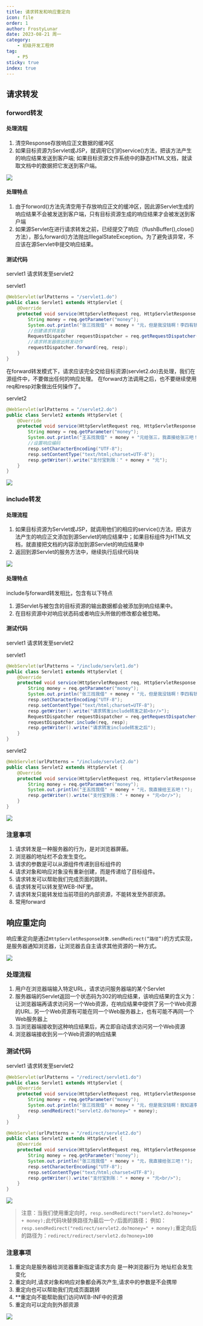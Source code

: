 ```yaml
---
title: 请求转发和响应重定向
icon: file
order: 1
author: FrostyLunar
date: 2023-08-21 周一
category:
	- 初级开发工程师
tag:
	- P5
sticky: true
index: true
---
```


## 请求转发

### forword转发

#### 处理流程

1.  清空Response存放响应正文数据的缓冲区
2.  如果目标资源为Servlet或JSP，就调用它们的service()方法，把该方法产生的响应结果发送到客户端; 如果目标资源文件系统中的静态HTML文档，就读取文档中的数据把它发送到客户端。

![](./image/image_VtLJeQj0bk.png)

#### 处理特点

1.  由于forword()方法先清空用于存放响应正文的缓冲区，因此源Servlet生成的响应结果不会被发送到客户端，只有目标资源生成的响应结果才会被发送到客户端
2.  如果源Servlet在进行请求转发之前，已经提交了响应（flushBuffer(),close()方法），那么forward()方法抛出IllegalStateException。为了避免该异常，不应该在源Servlet中提交响应结果。

#### 测试代码

servlet1 请求转发至servlet2

servlet1
```java
@WebServlet(urlPatterns = "/servlet1.do")  
public class Servlet1 extends HttpServlet {  
    @Override  
    protected void service(HttpServletRequest req, HttpServletResponse resp) throws ServletException, IOException {  
        String money = req.getParameter("money");  
        System.out.println("张三找我借" + money + "元，但是我没钱啊！李四有钱，找他借去！");  
        //创建请求转发器  
        RequestDispatcher requestDispatcher = req.getRequestDispatcher("servlet2.do");  
        //请求转发器做出转发动作  
        requestDispatcher.forward(req, resp);  
    }  
}
```
在forward转发模式下，请求应该完全交给目标资源(servlet2.do)去处理，我们在源组件中，不要做出任何的响应处理。
在forward方法调用之后，也不要继续使用req和resp对象做出任何操作了。

servlet2

```java
@WebServlet(urlPatterns = "/servlet2.do")  
public class Servlet2 extends HttpServlet {  
    @Override  
    protected void service(HttpServletRequest req, HttpServletResponse resp) throws ServletException, IOException {  
        String money = req.getParameter("money");  
        System.out.println("王五找我借" + money + "元给张三，我直接给张三吧！");  
        //设置响应编码  
        resp.setCharacterEncoding("UTF-8");  
        resp.setContentType("text/html;charset=UTF-8");  
        resp.getWriter().write("支付宝到账：" + money + "元");  
    }  
}
```
![](assets/image-20230821164035447.png)

### include转发

#### 处理流程

1.  如果目标资源为Servlet或JSP，就调用他们的相应的service()方法，把该方法产生的响应正文添加到源Servlet的响应结果中；如果目标组件为HTML文档，就直接把文档的内容添加到源Servlet的响应结果中
2.  返回到源Servlet的服务方法中，继续执行后续代码块

![](./image/image_tVzCXdP9Xk.png)

#### 处理特点

include与forward转发相比，包含有以下特点

1.  源Servlet与被包含的目标资源的输出数据都会被添加到响应结果中。
2.  在目标资源中对响应状态码或者响应头所做的修改都会被忽略。

#### 测试代码

servlet1 请求转发至servlet2

servlet1

```java
@WebServlet(urlPatterns = "/include/servlet1.do")  
public class Servlet1 extends HttpServlet {  
    @Override  
    protected void service(HttpServletRequest req, HttpServletResponse resp) throws ServletException, IOException {  
        String money = req.getParameter("money");  
        System.out.println("张三找我借" + money + "元，但是我没钱啊！李四有钱，找他借去！");  
        resp.setCharacterEncoding("UTF-8");  
        resp.setContentType("text/html;charset=UTF-8");  
        resp.getWriter().write("请求转发include转发之前<br/>");  
        RequestDispatcher requestDispatcher = req.getRequestDispatcher("servlet2.do");  
        requestDispatcher.include(req, resp);  
        resp.getWriter().write("请求转发include转发之后");  
    }
}
```

servlet2

```java
@WebServlet(urlPatterns = "/include/servlet2.do")  
public class Servlet2 extends HttpServlet {  
    @Override  
    protected void service(HttpServletRequest req, HttpServletResponse resp) throws IOException {  
        String money = req.getParameter("money");  
        System.out.println("王五找我借" + money + "元，我直接给王五吧！");  
        resp.getWriter().write("支付宝到账：" + money + "元<br/>");  
    }  
}

```
![](assets/image-20230821165414243.png)

### 注意事项

1.  请求转发是一种服务器的行为，是对浏览器屏蔽。
2.  浏览器的地址栏不会发生变化。
3.  请求的参数是可以从源组件传递到目标组件的
4.  请求对象和响应对象没有重新创建，而是传递给了目标组件。
5.  请求转发可以帮助我们完成页面的跳转。
6.  请求转发可以转发至WEB-INF里。
7.  请求转发只能转发给当前项目的内部资源，不能转发至外部资源。
8.  常用forward

## 响应重定向

响应重定向是通过`HttpServletResponse对象.sendRedirect(“路径”)`的方式实现，是服务器通知浏览器，让浏览器去自主请求其他资源的一种方式。

![](./image/image_WpdGog0NUJ.png)

### 处理流程

1.  用户在浏览器端输入特定URL，请求访问服务器端的某个Servlet
2.  服务器端的Servlet返回一个状态码为302的响应结果，该响应结果的含义为：让浏览器端再请求访问另一个Web资源，在响应结果中提供了另一个Web资源的URL. 另一个Web资源有可能在同一个Web服务器上，也有可能不再同一个Web服务器上
3.  当浏览器端接收到这种响应结果后，再立即自动请求访问另一个Web资源
4.  浏览器端接收到另一个Web资源的响应结果

### 测试代码

servlet1 请求转发至servlet2

```java
@WebServlet(urlPatterns = "/redirect/servlet1.do")  
public class Servlet1 extends HttpServlet {  
    @Override  
    protected void service(HttpServletRequest req, HttpServletResponse resp) throws ServletException, IOException {  
        String money = req.getParameter("money");  
        System.out.println("张三找我借" + money + "元，但是我没钱啊！我知道李四有钱，你找他借去！");  
        resp.sendRedirect("servlet2.do?money=" + money);  
    }  
}
```

```java
@WebServlet(urlPatterns = "/redirect/servlet2.do")  
public class Servlet2 extends HttpServlet {  
    @Override  
    protected void service(HttpServletRequest req, HttpServletResponse resp) throws IOException {  
        String money = req.getParameter("money");  
        System.out.println("张三找我借" + money + "元，我直接给张三吧！");  
        resp.setCharacterEncoding("UTF-8");  
        resp.setContentType("text/html;charset=UTF-8");  
        resp.getWriter().write("支付宝到账：" + money + "元<br/>");  
    }  
}
```
![](assets/image-20230821173145527.png)


>注意：当我们使用重定向时，`resp.sendRedirect("servlet2.do?money=" + money);`此代码块替换路径为最后一个`/`后面的路径；
>例如：`resp.sendRedirect("redirect/servlet2.do?money=" + money);`重定向后的路径为：`redirect/redirect/servlet2.do?money=100`
### 注意事项

1.  重定向是服务器给浏览器重新指定请求方向 是一种浏览器行为 地址栏会发生变化
2.  重定向时,请求对象和响应对象都会再次产生,请求中的参数是不会携带
3.  重定向也可以帮助我们完成页面跳转
4.  **重定向不能帮助我们访问WEB-INF中的资源
5.  重定向可以定向到外部资源

![](assets/image-20230821173837765.png)

